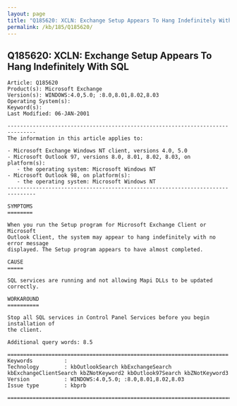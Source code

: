 ```yaml
---
layout: page
title: "Q185620: XCLN: Exchange Setup Appears To Hang Indefinitely With SQL"
permalink: /kb/185/Q185620/
---
```


## Q185620: XCLN: Exchange Setup Appears To Hang Indefinitely With SQL

	Article: Q185620
	Product(s): Microsoft Exchange
	Version(s): WINDOWS:4.0,5.0; :8.0,8.01,8.02,8.03
	Operating System(s): 
	Keyword(s): 
	Last Modified: 06-JAN-2001
	
	-------------------------------------------------------------------------------
	The information in this article applies to:
	
	- Microsoft Exchange Windows NT client, versions 4.0, 5.0 
	- Microsoft Outlook 97, versions 8.0, 8.01, 8.02, 8.03, on platform(s):
	   - the operating system: Microsoft Windows NT 
	- Microsoft Outlook 98, on platform(s):
	   - the operating system: Microsoft Windows NT 
	-------------------------------------------------------------------------------
	
	SYMPTOMS
	========
	
	When you run the Setup program for Microsoft Exchange Client or Microsoft
	Outlook Client, the system may appear to hang indefinitely with no error message
	displayed. The Setup program appears to have almost completed.
	
	CAUSE
	=====
	
	SQL services are running and not allowing Mapi DLLs to be updated correctly.
	
	WORKAROUND
	==========
	
	Stop all SQL services in Control Panel Services before you begin installation of
	the client.
	
	Additional query words: 8.5
	
	======================================================================
	Keywords          :  
	Technology        : kbOutlookSearch kbExchangeSearch kbExchangeClientSearch kbZNotKeyword2 kbOutlook97Search kbZNotKeyword3
	Version           : WINDOWS:4.0,5.0; :8.0,8.01,8.02,8.03
	Issue type        : kbprb
	
	=============================================================================
	
